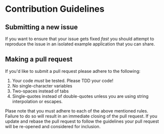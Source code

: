 # Contribution Guidelines #

## Submitting a new issue ##

If you want to ensure that your issue gets fixed *fast* you should
attempt to reproduce the issue in an isolated example application that
you can share.

## Making a pull request ##

If you'd like to submit a pull request please adhere to the following:

1. Your code *must* be tested. Please TDD your code!
2. No single-character variables
3. Two-spaces instead of tabs
4. Single-quotes instead of double-quotes unless you are using string
   interpolation or escapes.

Plase note that you must adhere to each of the above mentioned rules.
Failure to do so will result in an immediate closing of the pull
request. If you update and rebase the pull request to follow the
guidelines your pull request will be re-opened and considered for
inclusion.
